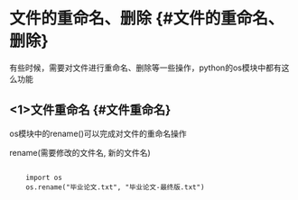# 文件的重命名、删除 {#文件的重命名、删除}

有些时候，需要对文件进行重命名、删除等一些操作，python的os模块中都有这么功能

## &lt;1&gt;文件重命名 {#文件重命名}

os模块中的rename\(\)可以完成对文件的重命名操作

rename\(需要修改的文件名, 新的文件名\)



```

    import os
    os.rename("毕业论文.txt", "毕业论文-最终版.txt")
```



